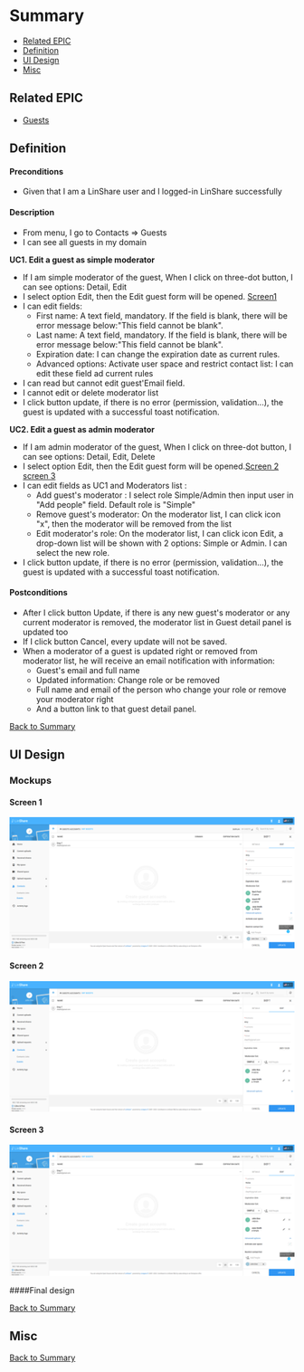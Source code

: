 # Summary

* [Related EPIC](#related-epic)
* [Definition](#definition)
* [UI Design](#ui-design)
* [Misc](#misc)

## Related EPIC

* [Guests](./README.md)

## Definition

#### Preconditions

- Given that I am a LinShare user and I logged-in LinShare successfully

#### Description

- From menu, I go to Contacts => Guests
- I can see all guests in my domain

**UC1. Edit a guest as simple moderator** 

- If I am simple moderator of the guest, When I click on three-dot button, I can see options: Detail, Edit
- I select option Edit, then the Edit guest form will be opened. [Screen1](#screen-1)
- I can edit fields:
   - First name: A text field, mandatory. If the field is blank, there will be error message below:"This field cannot be blank".
   - Last name: A text field, mandatory. If the field is blank, there will be error message below:"This field cannot be blank".
   - Expiration date: I can change the expiration date as current rules.
   - Advanced options: Activate user space and restrict contact list: I can edit these field ad current rules 
- I can read but cannot edit guest'Email field.
- I cannot edit or delete moderator list
- I click button update, if there is no error (permission, validation...), the guest is updated with a successful toast notification.

**UC2. Edit a guest as admin moderator**

- If I am admin moderator of the guest, When I click on three-dot button, I can see options: Detail, Edit, Delete
- I select option Edit, then the Edit guest form will be opened.[Screen 2](#screen-2) [screen 3](#screen-3)
- I can edit fields as UC1 and Moderators list :
   - Add guest's moderator : I select role Simple/Admin then input user in "Add people" field. Default role is "Simple"
   - Remove guest's moderator: On the moderator list, I can click icon "x", then the moderator will be removed from the list
   - Edit moderator's role: On the moderator list, I can click icon Edit, a drop-down list will be shown with 2 options: Simple or Admin. I can select the new role.
- I click button update, if there is no error (permission, validation...), the guest is updated with a successful toast notification.

#### Postconditions

- After I click button Update, if there is any new guest's moderator or any current moderator is removed, the moderator list in Guest detail panel is updated too
- If I click button Cancel, every update will not be saved. 
- When a moderator of a guest is updated right or removed from moderator list, he will receive an email notification with information:
  - Guest's email and full name
  - Updated information: Change role or be removed 
  - Full name and email of the person who change your role or remove your moderator right
  - And a button link to that guest detail panel.

[Back to Summary](#summary)

## UI Design

### Mockups

#### Screen 1

![story482](./mockups/482.1.png)

#### Screen 2

![story482](./mockups/482.2.png)

#### Screen 3

![story482](./mockups/482.3.png)

####Final design

[Back to Summary](#summary)
## Misc

[Back to Summary](#summary)
